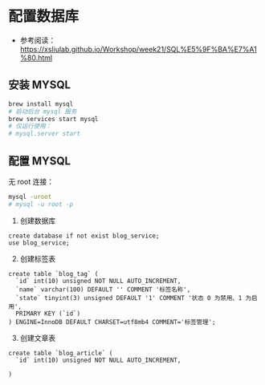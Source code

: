 # 配置数据库

- 参考阅读：<https://xsliulab.github.io/Workshop/week21/SQL%E5%9F%BA%E7%A1%80.html>

## 安装 MYSQL

```sh
brew install mysql
# 启动后台 mysql 服务
brew services start mysql
# 仅运行使用：
# mysql.server start
```

## 配置 MYSQL

无 root 连接：

```sh
mysql -uroot
# mysql -u root -p
```

1. 创建数据库

```mysql
create database if not exist blog_service;
use blog_service;
```

2. 创建标签表

```mysql
create table `blog_tag` (
  `id` int(10) unsigned NOT NULL AUTO_INCREMENT,
  `name` varchar(100) DEFAULT '' COMMENT '标签名称',
  `state` tinyint(3) unsigned DEFAULT '1' COMMENT '状态 0 为禁用、1 为启用',
  PRIMARY KEY (`id`)
) ENGINE=InnoDB DEFAULT CHARSET=utf8mb4 COMMENT='标签管理';
```

3. 创建文章表

```mysql
create table `blog_article` (
  `id` int(10) unsigned NOT NULL AUTO_INCREMENT,
  
)
```